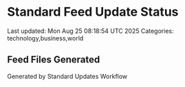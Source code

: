 # Standard Feed Update Status
Last updated: Mon Aug 25 08:18:54 UTC 2025
Categories: technology,business,world

## Feed Files Generated

Generated by Standard Updates Workflow
